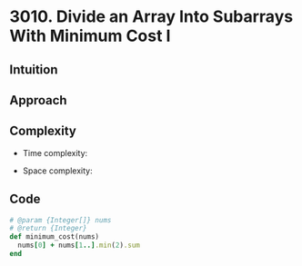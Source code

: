 # 3010. Divide an Array Into Subarrays With Minimum Cost I

## Intuition

## Approach
<!-- Describe your approach to solving the problem. -->

## Complexity

- Time complexity:
<!-- Add your time complexity here, e.g. $$O(n)$$ -->

- Space complexity:
<!-- Add your space complexity here, e.g. $$O(n)$$ -->

## Code

```ruby
# @param {Integer[]} nums
# @return {Integer}
def minimum_cost(nums)
  nums[0] + nums[1..].min(2).sum
end
```

